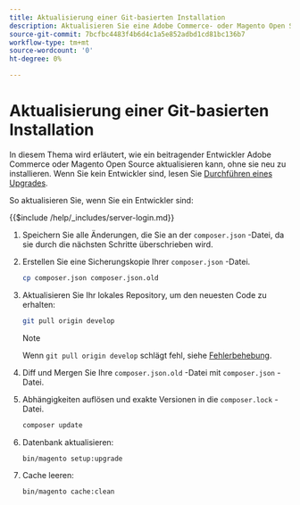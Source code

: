 ```yaml
---
title: Aktualisierung einer Git-basierten Installation
description: Aktualisieren Sie eine Adobe Commerce- oder Magento Open Source-Installation, die Sie aus einem Git-Repository geklont haben.
source-git-commit: 7bcfbc4483f4b6d4c1a5e852adbd1cd81bc136b7
workflow-type: tm+mt
source-wordcount: '0'
ht-degree: 0%

---
```



# Aktualisierung einer Git-basierten Installation

In diesem Thema wird erläutert, wie ein beitragender Entwickler Adobe Commerce oder Magento Open Source aktualisieren kann, ohne sie neu zu installieren. Wenn Sie kein Entwickler sind, lesen Sie [Durchführen eines Upgrades](../implementation/perform-upgrade.md).

So aktualisieren Sie, wenn Sie ein Entwickler sind:

{{$include /help/_includes/server-login.md}}

1. Speichern Sie alle Änderungen, die Sie an der `composer.json` -Datei, da sie durch die nächsten Schritte überschrieben wird.

1. Erstellen Sie eine Sicherungskopie Ihrer `composer.json` -Datei.

   ```bash
   cp composer.json composer.json.old
   ```

1. Aktualisieren Sie Ihr lokales Repository, um den neuesten Code zu erhalten:

   ```bash
   git pull origin develop
   ```

   >[!NOTE]
   >
   >Wenn `git pull origin develop` schlägt fehl, siehe [Fehlerbehebung](https://support.magento.com/hc/en-us/articles/360034229872).

1. Diff und Mergen Sie Ihre `composer.json.old` -Datei mit `composer.json` -Datei.

1. Abhängigkeiten auflösen und exakte Versionen in die `composer.lock` -Datei.

   ```bash
   composer update
   ```

1. Datenbank aktualisieren:

   ```bash
   bin/magento setup:upgrade
   ```

1. Cache leeren:

   ```bash
   bin/magento cache:clean
   ```
